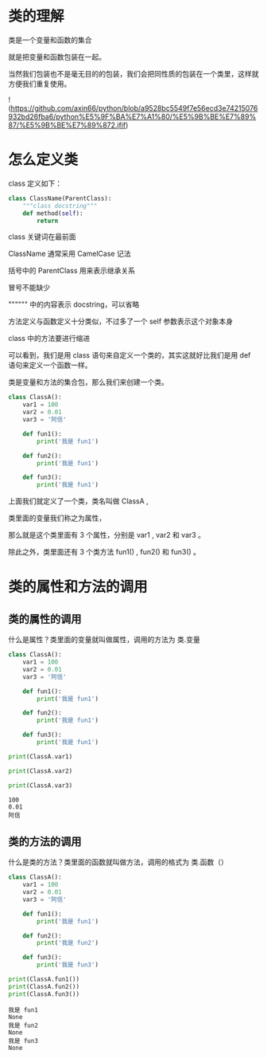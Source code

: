 # 类的理解

类是一个变量和函数的集合

就是把变量和函数包装在一起。

当然我们包装也不是毫无目的的包装，我们会把同性质的包装在一个类里，这样就方便我们重复使用。

!<imge>(https://github.com/axin66/python/blob/a9528bc5549f7e56ecd3e74215076932bd26fba6/python%E5%9F%BA%E7%A1%80/%E5%9B%BE%E7%89%87/%E5%9B%BE%E7%89%872.jfif)

# 怎么定义类

class 定义如下：


```python
class ClassName(ParentClass):
    """class docstring"""
    def method(self):
        return
```

class 关键词在最前面

ClassName 通常采用 CamelCase 记法

括号中的 ParentClass 用来表示继承关系

冒号不能缺少

"""""" 中的内容表示 docstring，可以省略

方法定义与函数定义十分类似，不过多了一个 self 参数表示这个对象本身

class 中的方法要进行缩进

可以看到，我们是用 class 语句来自定义一个类的，其实这就好比我们是用 def 语句来定义一个函数一样。

类是变量和方法的集合包，那么我们来创建一个类。


```python
class ClassA():
    var1 = 100
    var2 = 0.01
    var3 = '阿信'

    def fun1():
        print('我是 fun1')

    def fun2():
        print('我是 fun1')

    def fun3():
        print('我是 fun1')
```

上面我们就定义了一个类，类名叫做 ClassA , 

类里面的变量我们称之为属性，

那么就是这个类里面有 3 个属性，分别是 var1 , var2 和 var3 。

除此之外，类里面还有 3 个类方法 fun1() , fun2() 和 fun3() 。

# 类的属性和方法的调用

## 类的属性的调用

什么是属性？类里面的变量就叫做属性，调用的方法为  类.变量


```python
class ClassA():
    var1 = 100
    var2 = 0.01
    var3 = '阿信'

    def fun1():
        print('我是 fun1')

    def fun2():
        print('我是 fun1')

    def fun3():
        print('我是 fun1')
```


```python
print(ClassA.var1)

print(ClassA.var2)

print(ClassA.var3)
```

    100
    0.01
    阿信
    

## 类的方法的调用

什么是类的方法？类里面的函数就叫做方法，调用的格式为 类.函数（）


```python
class ClassA():
    var1 = 100
    var2 = 0.01
    var3 = '阿信'

    def fun1():
        print('我是 fun1')

    def fun2():
        print('我是 fun2')

    def fun3():
        print('我是 fun3')
```


```python
print(ClassA.fun1())
print(ClassA.fun2())
print(ClassA.fun3())
```

    我是 fun1
    None
    我是 fun2
    None
    我是 fun3
    None
    


```python

```
